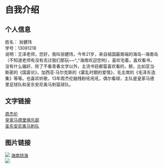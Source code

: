 # 自我介绍
## 个人信息
姓名： 翁健玮
<br>学号：13081218
<br>说明：王泽老师，您好，我叫翁健玮，今年21岁，来自祖国最南端的海岛--海南岛（不知道老师有没有去过我们那玩~~^_^海南欢迎您哟），喜欢宅着，喜欢看书，没有什么偏好，除了不看青春文学以外，主流书目都蛮喜欢看的，额，比如亚当·斯密的《国富论》，加西亚·马尔克斯的《霍乱时期的爱情》，毛主席的《毛泽东选集》等等。也喜欢听歌，13年周杰伦脑残粉吼吼吼，偶尔看球，主队是皇家马德里足球队和圣东安尼奥马刺篮球队。
## 文字链接
[周杰伦](http://baike.baidu.com/link?url=qn4nj_iXXMfiIqEmyz74972mawWyypBvqbTUv5yOGXgiNFpwf-mTK_5hukk-2jZNRRvDrfnor_CLp2b2zw-jlK)
<br>[皇家马德里俱乐部](http://baike.baidu.com/link?url=iufrkDmlMdAq-Lep5GPoSqzdrqnBd0WIJxilqo7pANJe3vD1H2OxbEjunionW4ogQ5Keb-wwgw9ZAUeob98P7GdXn7IchXY1vH4Jnm7PKlwcTNhsjDr-U6FXUAlobBnNsVLnapLOq839bDB-_XHr0ucPbZAHsrvrQoc-ArKF4w3Z9wTq8Ycqa9HLuqVBenQk)
<br>[圣东安尼奥马刺队](http://baike.baidu.com/link?url=HjjCKq96IvQsvVFj7DdMYEEoELyrgEaRvBqcu4S2iiiugwPjzWyuQBCfkMfWZm7SFeFbcR2V_0tfzyKiSnHKL9okybadHYlZ5RO-M_kxMnv9VnRqJTWZT_37gZz4i55WjTKAlGX8b5mafHONsC6e4OiwK8-XRHzMXnHpxlWZMNBIumy_0u_flB_LDsejX0uE6K89x0-lh21SAh_04NuTg_)
## 图片链接
![](http://pic15.nipic.com/20101228/6537223_122608093164_2.jpg)
[海南琼海](http://baike.baidu.com/subview/61808/6581245.htm)
<br>![](http://pic15.nipic.com/20101228/6537223_122608093164_2.jpg)
